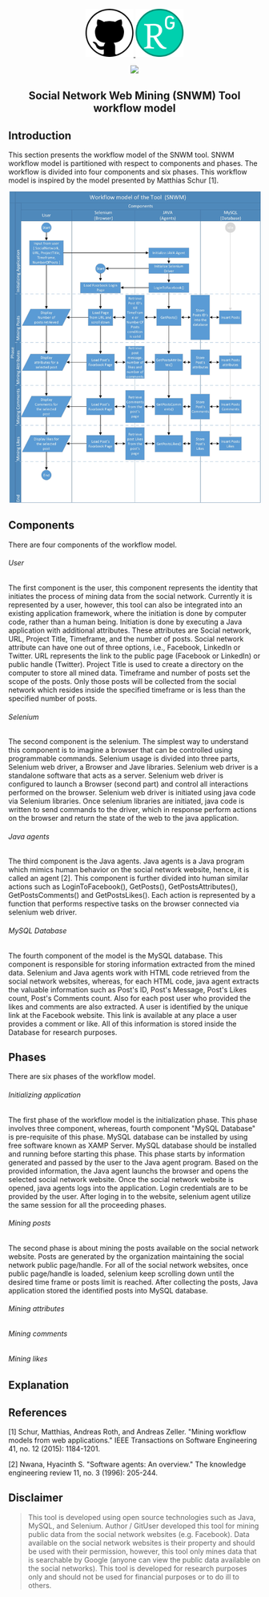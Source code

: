 <p align="center">
  <a href="https://github.com/MuhammadMuradKhan/UTM-THESIS/tree/master/SWM">
    <img src="https://raw.githubusercontent.com/MuhammadMuradKhan/iconspack/master/github.png" alt="Git repo" width="96" height="96">
  </a>
  <a href="https://www.researchgate.net/project/Tool-Social-Network-Web-Mining-SNWM">
    <img src="https://raw.githubusercontent.com/MuhammadMuradKhan/iconspack/master/rg.png" alt="Research material"  height="96">
  </a>
  <p align="center">
<a href="mailto:muradtariq.tk@gmail.com?Subject=Question%20regarding%20SNWM%20Tool"><img src="https://img.shields.io/badge/feedback-@MuhammadMuradKhan-blue.svg" /></a>
  </p>

  <h2 align="center">Social Network Web Mining (SNWM) Tool workflow model</h2>
 

## Introduction

This section presents the workflow model of the SNWM tool. SNWM workflow model is partitioned with respect to components and phases. The workflow is divided into four components and six phases. This workflow model is inspired by the model presented by Matthias Schur [1].

![Web Developer Roadmap Introduction](./workflow.jpg)

## Components 

There are four components of the workflow model. 

###### User

The first component is the user, this component represents the identity that initiates the process of mining data from the social network. Currently it is represented by a user, however, this tool can also be integrated into an existing application framework, where the initiation is done by computer code, rather than a human being. Initiation is done by executing a Java application with additional attributes. These attributes are Social network, URL, Project Title, Timeframe, and the number of posts. Social network attribute can have one out of three options, i.e., Facebook, LinkedIn or Twitter. URL represents the link to the public page (Facebook or LinkedIn) or public handle (Twitter). Project Title is used to create a directory on the computer to store all mined data. Timeframe and number of posts set the scope of the posts. Only those posts will be collected from the social network which resides inside the specified timeframe or is less than the specified number of posts. 

###### Selenium

The second component is the selenium. The simplest way to understand this component is to imagine a browser that can be controlled using programmable commands. Selenium usage is divided into three parts, Selenium web driver, a Browser and Jave libraries. Selenium web driver is a standalone software that acts as a server. Selenium web driver is configured to launch a Browser (second part) and control all interactions performed on the browser. Selenium web driver is initiated using java code via Selenium libraries. Once selenium libraries are initiated, java code is written to send commands to the driver, which in response perform actions on the browser and return the state of the web to the java application. 

###### Java agents

The third component is the Java agents. Java agents is a Java program which mimics human behavior on the social network website, hence, it is called an agent [2]. This component is further divided into human similar actions such as LoginToFacebook(), GetPosts(), GetPostsAttributes(), GetPostsComments() and GetPostsLikes(). Each action is represented by a function that performs respective tasks on the browser connected via selenium web driver.

###### MySQL Database

The fourth component of the model is the MySQL database. This component is responsible for storing information extracted from the mined data. Selenium and Java agents work with HTML code retrieved from the social network websites, whereas, for each HTML code, java agent extracts the valuable information such as Post's ID, Post's Message, Post's Likes count, Post's Comments count. Also for each post user who provided the likes and comments are also extracted. A user is identified by the unique link at the Facebook website. This link is available at any place a user provides a comment or like. All of this information is stored inside the Database for research purposes.

## Phases

There are six phases of the workflow model. 

###### Initializing application

The first phase of the workflow model is the initialization phase.  This phase involves three component, whereas, fourth component "MySQL Database" is pre-requisite of this phase. MySQL database can be installed by using free software known as XAMP Server. MySQL database should be installed and running before starting this phase. This phase starts by information generated and passed by the user to the Java agent program. Based on the provided information, the Java agent launchs the browser and opens the selected social network website. Once the social network website is opened, java agents logs into the application. Login credentials are to be provided by the user. After loging in to the website, selenium agent utilize the same session for all the proceeding phases. 

###### Mining posts

The second phase is about mining the posts available on the social network website. Posts are generated by the organization maintaining the social network public page/handle. For all of the social network websites, once public page/handle is loaded, selenium keep scrolling down until the desired time frame or posts limit is reached. After collecting the posts, Java application stored the identified posts into MySQL database.

###### Mining attributes

###### Mining comments

###### Mining likes

## Explanation

## References

[1] Schur, Matthias, Andreas Roth, and Andreas Zeller. "Mining workflow models from web applications." IEEE Transactions on Software Engineering 41, no. 12 (2015): 1184-1201.

[2] Nwana, Hyacinth S. "Software agents: An overview." The knowledge engineering review 11, no. 3 (1996): 205-244.

## Disclaimer
> This tool is developed using open source technologies such as Java, MySQL, and Selenium. Author / GitUser developed this tool for mining public data from the social network websites (e.g. Facebook). Data available on the social network websites is their property and should be used with their permission, however, this tool only mines data that is searchable by Google (anyone can view the public data available on the social networks). This tool is developed for research purposes only and should not be used for financial purposes or to do ill to others. 
